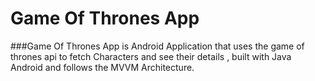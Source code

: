 # Game Of Thrones App

###Game Of Thrones App is Android Application that uses the game of thrones api to fetch Characters and see their details , built with Java Android and follows the MVVM Architecture.
